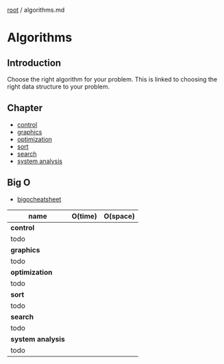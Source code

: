 [root](../README.md) / algorithms.md
# Algorithms
## Introduction
Choose the right algorithm for your problem. This is linked to choosing the right data structure to your problem.

## Chapter
- [control](control.md)
- [graphics](graphics.md)
- [optimization](optimization.md)
- [sort](sort.md)
- [search](search.md)
- [system analysis](systemAnalysis.md)

## Big O
- [bigocheatsheet](https://www.bigocheatsheet.com/)

name                                             | O(time) | O(space)
------------------------------------------- | ---------- |------------:
**control**                                  |               |              | 
todo                                                |               |              | 
**graphics**                               |               |              | 
todo                                               |               |              | 
**optimization**                        |               |              | 
todo                                                  |               |              | 
**sort**                                        |               |              | 
todo                                                 |               |              | 
**search**                                   |               |              | 
todo                                                 |               |              | 
**system analysis**                 |               |              | 
todo                                                  |               |              | 
